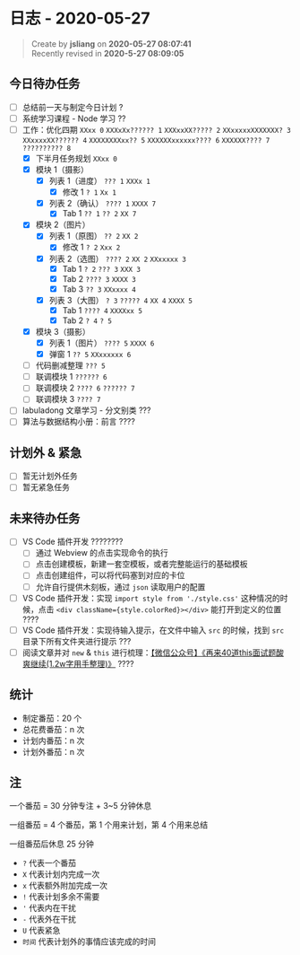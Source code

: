 日志 - 2020-05-27
===

> Create by **jsliang** on **2020-05-27 08:07:41**  
> Recently revised in **2020-5-27 08:09:05**  

## 今日待办任务

* [ ] 总结前一天与制定今日计划 ?
* [ ] 系统学习课程 - Node 学习 ??
* [ ] 工作：优化四期 `XXxx 0` `XXXxXx?????? 1` `XXXxxXX????? 2` `XXxxxxxXXXXXXX? 3` `XXxxxxXX?????? 4` `XXXXXXXXxx?? 5` `XXXXXXxxxxxx???? 6` `XXXXXX???? 7` `?????????? 8`
  * [x] 下半月任务规划 `XXxx 0`
  * [x] 模块 1（摄影） 
    * [x] 列表 1（进度） `??? 1` `XXXx 1`
      * [x] 修改 1 `? 1` `Xx 1`
    * [x] 列表 2（确认） `???? 1` `XXXX 7`
      * [x] Tab 1 `?? 1` `?? 2` `XX 7`
  * [x] 模块 2（图片）
    * [x] 列表 1（原图） `?? 2` `XX 2`
      * [x] 修改 1 `? 2` `Xxx 2`
    * [x] 列表 2（选图） `???? 2` `XX 2` `XXxxxxx 3`
      * [x] Tab 1 `? 2` `??? 3` `XXX 3`
      * [x] Tab 2 `???? 3` `XXXX 3`
      * [x] Tab 3 `?? 3` `XXxxxx 4`
    * [x] 列表 3（大图） `? 3` `????? 4` `XX 4` `XXXX 5`
      * [x] Tab 1 `???? 4` `XXXXxx 5`
      * [x] Tab 2 `? 4` `? 5`
  * [x] 模块 3（摄影）
    * [x] 列表 1（图片） `???? 5` `XXXX 6`
    * [x] 弹窗 1 `?? 5` `XXxxxxxx 6`
  * [ ] 代码删减整理 `??? 5`
  * [ ] 联调模块 1 `?????? 6`
  * [ ] 联调模块 2 `???? 6` `?????? 7`
  * [ ] 联调模块 3 `???? 7`
* [ ] labuladong 文章学习 - 分文别类 ???
* [ ] 算法与数据结构小册：前言 ????

## 计划外 & 紧急

* [ ] 暂无计划外任务
* [ ] 暂无紧急任务

## 未来待办任务

* [ ] VS Code 插件开发 ????????
  * [ ] 通过 Webview 的点击实现命令的执行
  * [ ] 点击创建模板，新建一套空模板，或者完整能运行的基础模板
  * [ ] 点击创建组件，可以将代码塞到对应的卡位
  * [ ] 允许自行提供木刻板，通过 `json` 读取用户的配置
* [ ] VS Code 插件开发：实现 `import style from './style.css'` 这种情况的时候，点击 `<div className={style.colorRed}></div>` 能打开到定义的位置 ????
* [ ] VS Code 插件开发：实现待输入提示，在文件中输入 `src` 的时候，找到 `src` 目录下所有文件夹进行提示 ???
* [ ] 阅读文章并对 `new` & `this` 进行梳理：[【微信公众号】《再来40道this面试题酸爽继续(1.2w字用手整理)》](https://mp.weixin.qq.com/s/k8PngT7afosSxUJSECRtJA) ????

## 统计

* 制定番茄：20 个
* 总花费番茄：n 次
* 计划内番茄：n 次
* 计划外番茄：n 次

## 注

一个番茄 = 30 分钟专注 + 3~5 分钟休息

一组番茄 = 4 个番茄，第 1 个用来计划，第 4 个用来总结

一组番茄后休息 25 分钟

* `?` 代表一个番茄
* `X` 代表计划内完成一次
* `x` 代表额外附加完成一次
* `!` 代表计划多余不需要
* `'` 代表内在干扰
* `-` 代表外在干扰
* `U` 代表紧急
* `时间` 代表计划外的事情应该完成的时间

